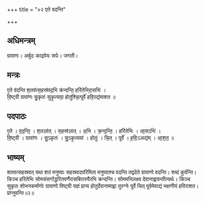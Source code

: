 +++
title = "०२ एते वदन्ति"

+++
## अधिमन्त्रम्
ग्रावाणः। अर्बुदः काद्रवेयः सर्पः। जगती।

## मन्त्रः
ए॒ते व॑दन्ति श॒तव॑त्स॒हस्र॑वद॒भि क्र॑न्दन्ति॒ हरि॑तेभिरा॒सभिः॑ ।  
वि॒ष्ट्वी ग्रावा॑णः सु॒कृतः॑ सुकृ॒त्यया॒ होतु॑श्चि॒त्पूर्वे॑ हवि॒रद्य॑माशत ॥

## पदपाठः
ए॒ते । व॒द॒न्ति॒ । श॒तऽव॑त् । स॒हस्र॑ऽवत् । अ॒भि । क्र॒न्द॒न्ति॒ । हरि॑तेभिः । आ॒सऽभिः॑ ।  
वि॒ष्ट्वी । ग्रावा॑णः । सु॒ऽकृतः॑ । सु॒ऽकृ॒त्यया॑ । होतुः॑ । चि॒त् । पूर्वे॑ । ह॒विः॒ऽअद्य॑म् । आ॒श॒त॒ ॥

## भाष्यम्
शतवत्सहस्रवत् यथा शतं मनुष्याः सहस्रवदपरिमिता मनुष्याश्च वदन्ति तद्वदेते ग्रावाणो वदन्ति। शब्दं कुर्वन्ति। किञ्च हरितेभिः सोमसंसर्गाद्धरितवर्णैरासबिरास्यैरभि क्रन्दन्ति। सोममभिलक्ष्य देवानाह्वयन्तीत्यर्थः। किञ्च सुकृतः शोभनकर्माणोः ग्रावाणो विष्ट्वी यज्ञं प्राप्य होतुर्देवानामाह्वा तुरग्नेः पूर्वे चित् पूर्वमेवाद्यं भक्षणीयं हविराशत। प्राप्नुवन्ति॥२॥